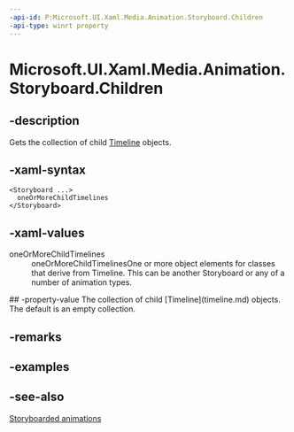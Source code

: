 ```yaml
---
-api-id: P:Microsoft.UI.Xaml.Media.Animation.Storyboard.Children
-api-type: winrt property
---
```


<!-- Property syntax
public Windows.UI.Xaml.Media.Animation.TimelineCollection Children { get; }
-->

# Microsoft.UI.Xaml.Media.Animation.Storyboard.Children

## -description
Gets the collection of child [Timeline](timeline.md) objects.

## -xaml-syntax
```xaml
<Storyboard ...>
  oneOrMoreChildTimelines
</Storyboard>
```


## -xaml-values
<dl><dt>oneOrMoreChildTimelines</dt><dd>oneOrMoreChildTimelinesOne or more object elements for classes that derive from Timeline. This can be another Storyboard or any of a number of animation types.</dd>
</dl>
## -property-value
The collection of child [Timeline](timeline.md) objects. The default is an empty collection.

## -remarks

## -examples

## -see-also
[Storyboarded animations](/windows/uwp/graphics/storyboarded-animations)
